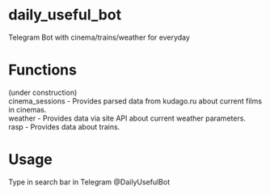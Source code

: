 # daily_useful_bot
Telegram Bot with cinema/trains/weather for everyday

# Functions
(under construction)  
cinema_sessions - Provides parsed data from kudago.ru about current films in cinemas.  
weather - Provides data via site API about current weather parameters.  
rasp - Provides data about trains.

# Usage
Type in search bar in Telegram @DailyUsefulBot
